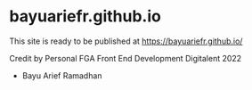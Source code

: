 # bayuariefr.github.io

This site is ready to be published at https://bayuariefr.github.io/

Credit by Personal FGA Front End Development Digitalent 2022
- Bayu Arief Ramadhan
